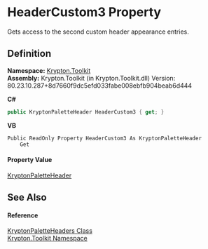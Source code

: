 # HeaderCustom3 Property


Gets access to the second custom header appearance entries.



## Definition
**Namespace:** <a href="79d2eac2-21f4-54ff-7552-b20c33c30600.md">Krypton.Toolkit</a>  
**Assembly:** Krypton.Toolkit (in Krypton.Toolkit.dll) Version: 80.23.10.287+8d7660f9dc5efd033fabe008ebfb904beab6d444

**C#**
``` C#
public KryptonPaletteHeader HeaderCustom3 { get; }
```
**VB**
``` VB
Public ReadOnly Property HeaderCustom3 As KryptonPaletteHeader
	Get
```



#### Property Value
<a href="bd2516d9-f1c6-0a07-fa7a-1bfe9753e8cb.md">KryptonPaletteHeader</a>

## See Also


#### Reference
<a href="cc60a687-6bd5-e3d7-2b2a-4dda8a2ca1c9.md">KryptonPaletteHeaders Class</a>  
<a href="79d2eac2-21f4-54ff-7552-b20c33c30600.md">Krypton.Toolkit Namespace</a>  
